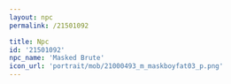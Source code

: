 ```yaml
---
layout: npc
permalink: /21501092

title: Npc
id: '21501092'
npc_name: 'Masked Brute'
icon_url: 'portrait/mob/21000493_m_maskboyfat03_p.png'
---
```

